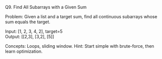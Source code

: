 Q9. Find All Subarrays with a Given Sum

Problem:
Given a list and a target sum, find all continuous subarrays whose sum equals the target.

Input: [1, 2, 3, 4, 2], target=5  
Output: [[2,3], [3,2], [5]]

Concepts: Loops, sliding window.
Hint: Start simple with brute-force, then learn optimization.